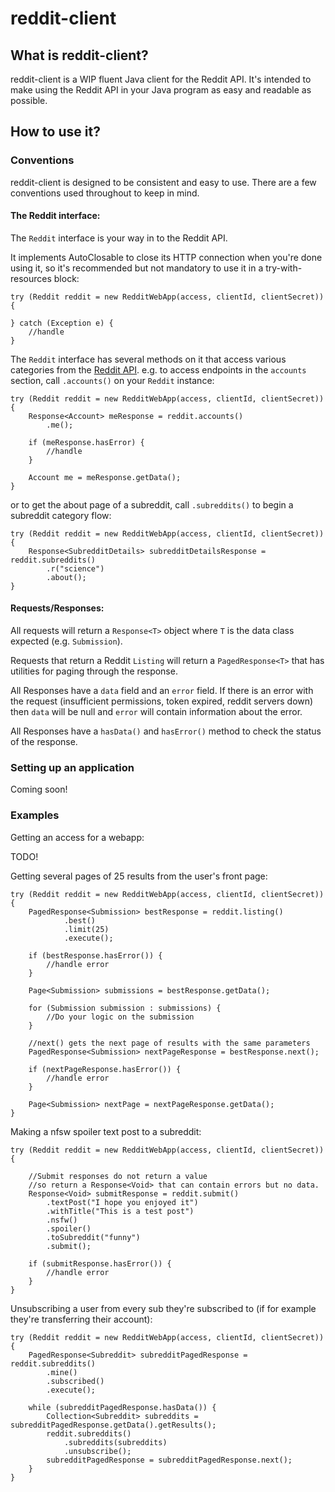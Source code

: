 reddit-client
==

## What is reddit-client?

reddit-client is a WIP fluent Java client for the Reddit API. It's intended to make using the Reddit API in your Java program as easy and readable as possible.

## How to use it?

### Conventions

reddit-client is designed to be consistent and easy to use. There are a few conventions used throughout to keep in mind.

#### The Reddit interface:

The `Reddit` interface is your way in to the Reddit API. 

It implements AutoClosable to close its HTTP connection when you're done using it, so it's recommended but not mandatory to use it in a try-with-resources block:

```
try (Reddit reddit = new RedditWebApp(access, clientId, clientSecret)) {

} catch (Exception e) {
    //handle
}
```

The `Reddit` interface has several methods on it that access various categories from the [Reddit API](https://www.reddit.com/dev/api/oauth).
e.g. to access endpoints in the `accounts` section, call `.accounts()` on your `Reddit` instance:

```
try (Reddit reddit = new RedditWebApp(access, clientId, clientSecret)) {
    Response<Account> meResponse = reddit.accounts()
        .me();

    if (meResponse.hasError) {
        //handle
    }
    
    Account me = meResponse.getData();
}
```

or to get the about page of a subreddit, call `.subreddits()` to begin a subreddit category flow:

```
try (Reddit reddit = new RedditWebApp(access, clientId, clientSecret)) {
    Response<SubredditDetails> subredditDetailsResponse = reddit.subreddits()
        .r("science")
        .about();
}
```

#### Requests/Responses:

All requests will return a `Response<T>` object where `T` is the data class expected (e.g. `Submission`). 

Requests that return a Reddit `Listing` will return a `PagedResponse<T>` that has utilities for paging through the response.

All Responses have a `data` field and an `error` field. If there is an error with the request (insufficient permissions, token expired, reddit servers down) then `data` will be null and `error` will contain information about the error.

All Responses have a `hasData()` and `hasError()` method to check the status of the response.

### Setting up an application

Coming soon!

### Examples

Getting an access for a webapp:

TODO!

Getting several pages of 25 results from the user's front page:
```
try (Reddit reddit = new RedditWebApp(access, clientId, clientSecret)) {
    PagedResponse<Submission> bestResponse = reddit.listing()
            .best()
            .limit(25)
            .execute();
    
    if (bestResponse.hasError()) {
        //handle error
    }

    Page<Submission> submissions = bestResponse.getData();

    for (Submission submission : submissions) {
        //Do your logic on the submission
    }

    //next() gets the next page of results with the same parameters
    PagedResponse<Submission> nextPageResponse = bestResponse.next();
    
    if (nextPageResponse.hasError()) {
        //handle error
    }
    
    Page<Submission> nextPage = nextPageResponse.getData();
}
```

Making a nfsw spoiler text post to a subreddit:
```
try (Reddit reddit = new RedditWebApp(access, clientId, clientSecret)) {

    //Submit responses do not return a value 
    //so return a Response<Void> that can contain errors but no data.
    Response<Void> submitResponse = reddit.submit()
        .textPost("I hope you enjoyed it")
        .withTitle("This is a test post")
        .nsfw()
        .spoiler()
        .toSubreddit("funny")
        .submit();

    if (submitResponse.hasError()) {
        //handle error
    }
}
```

Unsubscribing a user from every sub they're subscribed to (if for example they're transferring their account):

```
try (Reddit reddit = new RedditWebApp(access, clientId, clientSecret)) {
    PagedResponse<Subreddit> subredditPagedResponse = reddit.subreddits()
        .mine()
        .subscribed()
        .execute();
    
    while (subredditPagedResponse.hasData()) {
        Collection<Subreddit> subreddits = subredditPagedResponse.getData().getResults();
        reddit.subreddits()
            .subreddits(subreddits)
            .unsubscribe();
        subredditPagedResponse = subredditPagedResponse.next();
    }
}
```